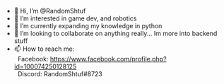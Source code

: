 - 👋 Hi, I’m @RandomShtuf
- 👀 I’m interested in game dev, and robotics
- 🌱 I’m currently expanding my knowledge in python
- 💞️ I’m looking to collaborate on anything really... Im more into backend stuff
- 📫 How to reach me:<br>
&nbsp; Facebook: https://www.facebook.com/profile.php?id=100074250128125<br>
&nbsp; Discord: RandomShtuf#8723

<!---
RandomShtuf/RandomShtuf is a ✨ special ✨ repository because its `README.md` (this file) appears on your GitHub profile.
You can click the Preview link to take a look at your changes.
--->
